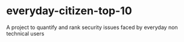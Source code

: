 # everyday-citizen-top-10
A project to quantify and rank security issues faced by everyday non technical users
